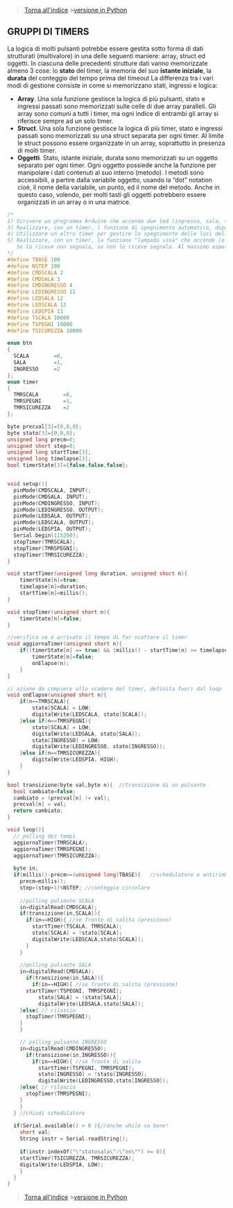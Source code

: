 >[Torna all'indice](indextimers.md) >[versione in Python](gruppitimerspy.md)
## **GRUPPI DI TIMERS**

La logica di molti pulsanti potrebbe essere gestita sotto forma di dati strutturati (multivalore) in una delle seguenti maniere: array, struct ed oggetti. 
In ciascuna delle precedenti strutture dati vanno memorizzate almeno 3 cose: lo **stato** del timer, la memoria del suo **istante iniziale**, la **durata** del conteggio del tempo prima del timeout
La differenza tra i vari modi di gestione consiste in come si memorizzano stati, ingressi e logica:
- **Array**. Una sola funzione gestisce la logica di più pulsanti, stato e ingressi passati sono memorizzati sulle celle di due array paralleli. Gli array sono comuni a tutti i timer, ma ogni indice di entrambi gli array si riferisce sempre ad un solo timer.
- **Struct**. Una sola funzione gestisce la logica di più timer, stato e ingressi passati sono memorizzati su una struct separata per ogni timer. Al limite le struct possono essere organizzate in un array, soprattutto in presenza di molti timer.
- **Oggetti**. Stato, istante iniziale, durata sono memorizzati su un oggetto separato per ogni timer. Ogni oggetto possiede anche la funzione per manipolare i dati contenuti al suo interno (metodo). I metodi sono accessibili, a partire dalla variabile oggetto, usando la “dot” notation cioè, il nome della variabile, un punto, ed il nome del metodo. Anche in questo caso, volendo, per molti tasti gli oggetti potrebbero essere organizzati in un array o in una matrice.



```C++
/*
1) Scrivere un programma Arduino che accenda due led (ingresso, sala, scala). Accenderli con tre pulsanti toggle separati. Lo stato dei led deve essere scritto sulla seriale all'avvenire (occorrenza) di ogni comando.
3) Realizzare, con un timer, l funzione di spegnimento automatico, dopo 10 secondi, della luce della scala. (dispensa timer.doc)
4) Utilizzare un altro timer per gestire lo spegnimento delle luci delle due sale alla pressione prolungata di uno dei loro pulsanti.
5) Realizzare, con un timer, la funzione "lampada viva" che accende (o fa lampeggiare) due led di segnalazione, uno per ogni sala, se non riceve via seriale il il comando "sala":"alive" e "ingresso":"alive" entro 10 secondi. 
   Se lo riceve non segnala, se non lo riceve segnala. Al massimo aspetta 10 secondi per segnalare.
*/
#define TBASE 100
#define NSTEP 100
#define CMDSCALA 2
#define CMDSALA 3
#define CMDINGRESSO 4
#define LEDINGRESSO 11
#define LEDSALA 12
#define LEDSCALA 13
#define LEDSPIA 11
#define TSCALA 10000
#define TSPEGNI 10000
#define TSICUREZZA 10000

enum btn
{
  SCALA        =0,
  SALA         =1,
  INGRESSO     =2
};
enum timer
{
  TMRSCALA        =0,
  TMRSPEGNI       =1,
  TMRSICUREZZA    =2
};

byte precval[3]={0,0,0};
byte stato[3]={0,0,0};
unsigned long precm=0;
unsigned short step=0;
unsigned long startTime[3];
unsigned long timelapse[3];
bool timerState[3]={false,false,false};


void setup(){
  pinMode(CMDSCALA, INPUT);
  pinMode(CMDSALA, INPUT);
  pinMode(CMDINGRESSO, INPUT);
  pinMode(LEDINGRESSO, OUTPUT);
  pinMode(LEDSALA, OUTPUT);
  pinMode(LEDSCALA, OUTPUT);
  pinMode(LEDSPIA, OUTPUT);
  Serial.begin(115200);
  stopTimer(TMRSCALA);
  stopTimer(TMRSPEGNI);
  stopTimer(TMRSICUREZZA);
}

void startTimer(unsigned long duration, unsigned short n){
	timerState[n]=true;
	timelapse[n]=duration;
	startTime[n]=millis();
}

void stopTimer(unsigned short n){
	timerState[n]=false;
}

//verifica se è arrivato il tempo di far scattare il timer
void aggiornaTimer(unsigned short n){
	if((timerState[n] == true) && (millis() - startTime[n] >= timelapse[n])){
		timerState[n]=false;
		onElapse(n);
	}
}

// azione da compiere allo scadere del timer, definita fuori dal loop
void onElapse(unsigned short n){
	if(n==TMRSCALA){
		stato[SCALA] = LOW;
		digitalWrite(LEDSCALA, stato[SCALA]);
	}else if(n==TMRSPEGNI){
		stato[SCALA] = LOW;
		digitalWrite(LEDSALA, stato[SALA]);
		stato[INGRESSO] = LOW;
		digitalWrite(LEDINGRESSO, stato[INGRESSO]);
	}else if(n==TMRSICUREZZA){
		digitalWrite(LEDSPIA, HIGH);
	}
}

bool transizione(byte val,byte n){  //transizione di un pulsante
  bool cambiato=false;
  cambiato = (precval[n] != val);
  precval[n] = val;  
  return cambiato; 
}

void loop(){
  // polling dei tempi
  aggiornaTimer(TMRSCALA);
  aggiornaTimer(TMRSPEGNI);
  aggiornaTimer(TMRSICUREZZA);
  
  byte in;
  if(millis()-precm>=(unsigned long)TBASE){   //schedulatore e antirimbalzo
    precm=millis();   
    step=(step+1)%NSTEP; //conteggio circolare
       
    //polling pulsante SCALA
    in=digitalRead(CMDSCALA);
    if(transizione(in,SCALA)){
      if(in==HIGH){ //se fronte di salita (pressione)
        startTimer(TSCALA, TMRSCALA); 
        stato[SCALA] = !stato[SCALA];
        digitalWrite(LEDSCALA,stato[SCALA]);
      }
    }
    
    //polling pulsante SALA
    in=digitalRead(CMDSALA);
      if(transizione(in,SALA)){
        if(in==HIGH){ //se fronte di salita (pressione)
	  startTimer(TSPEGNI, TMRSPEGNI);
          stato[SALA] = !stato[SALA];
          digitalWrite(LEDSALA,stato[SALA]);
	}else{ // rilascio
	  stopTimer(TMRSPEGNI);
	}
    }    

    // polling pulsante INGRESSO
    in=digitalRead(CMDINGRESSO);
      if(transizione(in,INGRESSO)){
        if(in==HIGH){ //se fronte di salita
          startTimer(TSPEGNI, TMRSPEGNI);
          stato[INGRESSO] = !stato[INGRESSO];
          digitalWrite(LEDINGRESSO,stato[INGRESSO]);
	}else{ // rilascio
	  stopTimer(TMRSPEGNI);
	}
    }
  } //chiudi schedulatore 
  
  if(Serial.available() > 0 ){//anche while va bene!
    short val;
    String instr = Serial.readString();
	
    if(instr.indexOf("\"statosala\":\"on\"") >= 0){
	startTimer(TSICUREZZA, TMRSICUREZZA);
	digitalWrite(LEDSPIA, LOW);
    }
  }
}
```
>[Torna all'indice](indextimers.md) >[versione in Python](gruppitimerspy.md)

